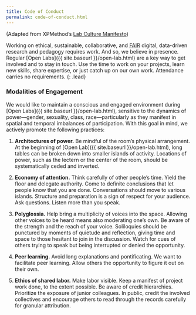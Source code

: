```yaml
---
title: Code of Conduct
permalink: code-of-conduct.html
---
```


(Adapted from XPMethod’s [Lab Culture
Manifesto](http://xpmethod.plaintext.in/lab-culture.html))

Working on ethical, sustainable, collaborative, and <abbr title="Findable,
Accessible, Interoperable, Reusable" class="initialism">FAIR</abbr> digital, data-driven
research and pedagogy requires work. And so, we believe in presence. Regular
[Open Labs]({{ site.baseurl }}/open-lab.html) are a key way to get involved and to stay in touch. Use the
time to work on your projects, learn new skills, share expertise, or just
catch up on our own work. Attendance carries no requirements.
{: .lead}

### Modalities of Engagement

We would like to maintain a conscious and engaged environment during [Open
Labs]({{ site.baseurl }}/open-lab.html), sensitive to the dynamics of power—gender, sexuality, class,
race—particularly as they manifest in spatial and temporal imbalances of
participation. With this goal in mind, we actively promote the following
practices:

1. **Architectures of power.** Be mindful of the room’s physical arrangement.
   At the beginning of [Open Lab]({{ site.baseurl }}/open-lab.html), long tables can be broken down into
   smaller islands of activity. Locations of power, such as the lectern or the
   center of the room, should be systematically ceded and inverted.

2. **Economy of attention.** Think carefully of other people’s time. Yield the
   floor and delegate authority. Come to definite conclusions that let people
   know that you are done. Conversations should move to various islands.
   Structure and preparation is a sign of respect for your audience. Ask
   questions. Listen more than you speak.

3. **Polyglossia.** Help bring a multiplicity of voices into the space.
   Allowing other voices to be heard means also moderating one’s own. Be aware
   of the strength and the reach of your voice. Soliloquies should be
   punctured by moments of quietude and reflection, giving time and space to
   those hesitant to join in the discussion. Watch for cues of others trying
   to speak but being interrupted or denied the opportunity.

4. **Peer learning.** Avoid long explanations and pontificating. We want to
   facilitate peer learning. Allow others the opportunity to figure it out on
   their own.

5. **Ethics of shared labor.** Make labor visible. Keep a manifest of project
   work done, to the extent possible.  Be aware of credit hierarchies.
   Prioritize the exposure of junior colleagues. In public, credit the
   involved collectives and encourage others to read through the records
   carefully for granular attribution.
